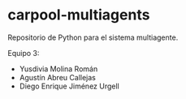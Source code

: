 # carpool-multiagents

Repositorio de Python para el sistema multiagente. 

Equipo 3: 
- Yusdivia Molina Román
- Agustín Abreu Callejas
- Diego Enrique Jiménez Urgell